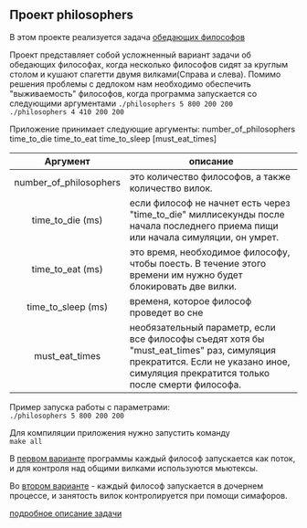 ## Проект philosophers

В этом проекте реализуется задача [обедающих философов](https://ru.wikipedia.org/wiki/%D0%97%D0%B0%D0%B4%D0%B0%D1%87%D0%B0_%D0%BE%D0%B1_%D0%BE%D0%B1%D0%B5%D0%B4%D0%B0%D1%8E%D1%89%D0%B8%D1%85_%D1%84%D0%B8%D0%BB%D0%BE%D1%81%D0%BE%D1%84%D0%B0%D1%85)

Проект представляет собой усложненный вариант задачи об обедающих философах,
когда несколько философов сидят за круглым столом и кушают спагетти двумя
вилками(Справа и слева). Помимо решения проблемы с дедлоком нам необходимо обеспечить "выживаемость" философов,
когда программа запускается со следующими аргументами
```./philosophers 5 800 200 200```  <br>
```./philosophers 4 410 200 200```  <br>

Приложение принимает следующие аргументы: number_of_philosophers time_to_die
time_to_eat time_to_sleep [must_eat_times]

| Аргумент      | описание  |
|:-------------:|---------------|
| number_of_philosophers    | это количество философов, а также количество вилок. |
| time_to_die (ms)          | если философ не начнет есть  через "time_to_die" миллисекунды после начала последнего приема пищи или начала симуляции, он умрет. |
| time_to_eat (ms)          | это время, необходимое философу, чтобы поесть. В течение этого времени им нужно будет блокировать две вилки. |
| time_to_sleep (ms)        | временя, которое философ проведет во сне |
| must_eat_times            | необязательный параметр, если все философы съедят хотя бы "must_eat_times" раз, симуляция прекратится. Если не указано иное, симуляция прекратится только после смерти философа. |

Пример запуска работы с параметрами: \
```./philosophers 5 800 200 200```  <br>

Для компиляции приложения нужно запустить команду \
```make all```  <br>

В [первом варианте](philo) программы каждый философ запускается как поток, и для контроля над общими вилками используются мьютексы.

Во [втором варианте](philo_bonus) - каждый философ запускается в дочернем процессе, и занятость вилок контролируется при помощи симафоров.


[подробное описание задачи ](en.subject.pdf)